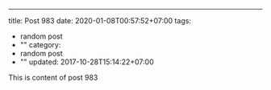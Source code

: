 ---
title: Post 983
date: 2020-01-08T00:57:52+07:00
tags:
  - random post
  - ""
category:
  - random post
  - ""
updated: 2017-10-28T15:14:22+07:00

This is content of post 983
